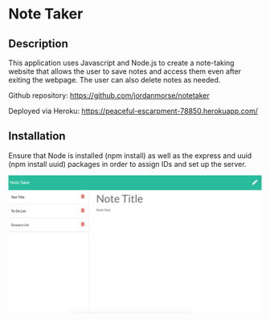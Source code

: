 # Note Taker

## Description

This application uses Javascript and Node.js to create a note-taking website that allows the user to save notes and access them even after exiting the webpage. The user can also delete notes as needed.

Github repository: https://github.com/jordanmorse/notetaker

Deployed via Heroku: https://peaceful-escarpment-78850.herokuapp.com/

## Installation

Ensure that Node is installed (npm install) as well as the express and uuid (npm install uuid) packages in order to assign IDs and set up the server.

![screenshot of notetaker](images/notetaker.png)





